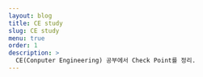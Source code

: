 ```yaml
---
layout: blog
title: CE study
slug: CE study
menu: true
order: 1
description: >
  CE(Conputer Engineering) 공부에서 Check Point를 정리.
---
```

